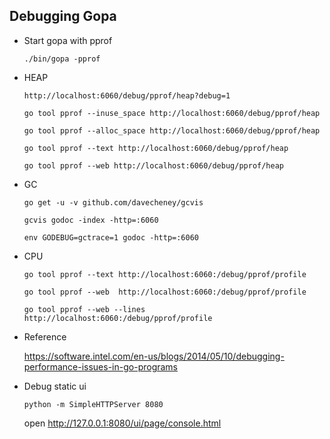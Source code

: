 
## Debugging Gopa

* Start gopa with pprof

    `./bin/gopa -pprof`

* HEAP

    `http://localhost:6060/debug/pprof/heap?debug=1`

    `go tool pprof --inuse_space http://localhost:6060/debug/pprof/heap`

    `go tool pprof --alloc_space http://localhost:6060/debug/pprof/heap`

    `go tool pprof --text http://localhost:6060/debug/pprof/heap`

    `go tool pprof --web http://localhost:6060/debug/pprof/heap`

* GC

    `go get -u -v github.com/davecheney/gcvis`

    `gcvis godoc -index -http=:6060`

    `env GODEBUG=gctrace=1 godoc -http=:6060`

* CPU

    `go tool pprof --text http://localhost:6060:/debug/pprof/profile`

    `go tool pprof --web  http://localhost:6060:/debug/pprof/profile`

    `go tool pprof --web --lines  http://localhost:6060:/debug/pprof/profile`


* Reference

    https://software.intel.com/en-us/blogs/2014/05/10/debugging-performance-issues-in-go-programs


* Debug static ui

    `
    python -m SimpleHTTPServer 8080
    `

    open http://127.0.0.1:8080/ui/page/console.html
